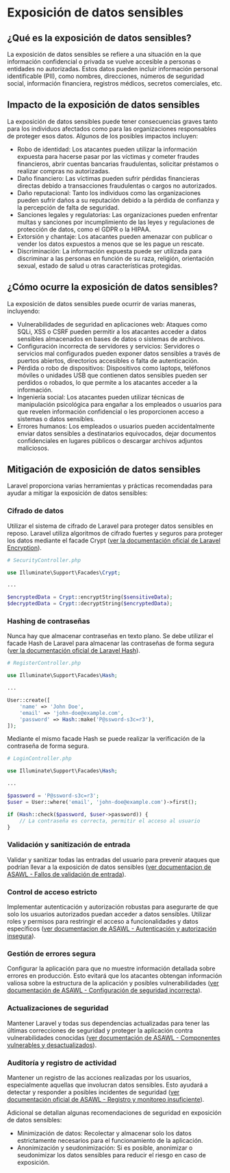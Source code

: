 # Exposición de datos sensibles

## ¿Qué es la exposición de datos sensibles?

La exposición de datos sensibles se refiere a una situación en la que información confidencial o privada se vuelve accesible a personas o entidades no autorizadas. Estos datos pueden incluir información personal identificable (PII), como nombres, direcciones, números de seguridad social, información financiera, registros médicos, secretos comerciales, etc.

## Impacto de la exposición de datos sensibles

La exposición de datos sensibles puede tener consecuencias graves tanto para los individuos afectados como para las organizaciones responsables de proteger esos datos. Algunos de los posibles impactos incluyen:

- Robo de identidad: Los atacantes pueden utilizar la información expuesta para hacerse pasar por las víctimas y cometer fraudes financieros, abrir cuentas bancarias fraudulentas, solicitar préstamos o realizar compras no autorizadas.
- Daño financiero: Las víctimas pueden sufrir pérdidas financieras directas debido a transacciones fraudulentas o cargos no autorizados.
- Daño reputacional: Tanto los individuos como las organizaciones pueden sufrir daños a su reputación debido a la pérdida de confianza y la percepción de falta de seguridad.
- Sanciones legales y regulatorias: Las organizaciones pueden enfrentar multas y sanciones por incumplimiento de las leyes y regulaciones de protección de datos, como el GDPR o la HIPAA.
- Extorsión y chantaje: Los atacantes pueden amenazar con publicar o vender los datos expuestos a menos que se les pague un rescate.
- Discriminación: La información expuesta puede ser utilizada para discriminar a las personas en función de su raza, religión, orientación sexual, estado de salud u otras características protegidas.

## ¿Cómo ocurre la exposición de datos sensibles?

La exposición de datos sensibles puede ocurrir de varias maneras, incluyendo:

- Vulnerabilidades de seguridad en aplicaciones web: Ataques como SQLi, XSS o CSRF pueden permitir a los atacantes acceder a datos sensibles almacenados en bases de datos o sistemas de archivos.
- Configuración incorrecta de servidores y servicios: Servidores o servicios mal configurados pueden exponer datos sensibles a través de puertos abiertos, directorios accesibles o falta de autenticación.
- Pérdida o robo de dispositivos: Dispositivos como laptops, teléfonos móviles o unidades USB que contienen datos sensibles pueden ser perdidos o robados, lo que permite a los atacantes acceder a la información.
- Ingeniería social: Los atacantes pueden utilizar técnicas de manipulación psicológica para engañar a los empleados o usuarios para que revelen información confidencial o les proporcionen acceso a sistemas o datos sensibles.
- Errores humanos: Los empleados o usuarios pueden accidentalmente enviar datos sensibles a destinatarios equivocados, dejar documentos confidenciales en lugares públicos o descargar archivos adjuntos maliciosos.

## Mitigación de exposición de datos sensibles

Laravel proporciona varias herramientas y prácticas recomendadas para ayudar a mitigar la exposición de datos sensibles:

### Cifrado de datos

Utilizar el sistema de cifrado de Laravel para proteger datos sensibles en reposo. Laravel utiliza algoritmos de cifrado fuertes y seguros para proteger los datos mediante el facade Crypt ([ver la documentación oficial de Laravel Encryption](https://laravel.com/docs/11.x/encryption)).

```php
# SecurityController.php

use Illuminate\Support\Facades\Crypt;

...

$encryptedData = Crypt::encryptString($sensitiveData);
$decryptedData = Crypt::decryptString($encryptedData);

```

### Hashing de contraseñas

Nunca hay que almacenar contraseñas en texto plano. Se debe utilizar el facade Hash de Laravel para almacenar las contraseñas de forma segura ([ver la documentación oficial de Laravel Hash](https://laravel.com/docs/11.x/hashing)).

```php
# RegisterController.php

use Illuminate\Support\Facades\Hash;

...

User::create([
    'name' => 'John Doe',
    'email' => 'john-doe@example.com',
    'password' => Hash::make('P@ssword-s3c=r3'), 
]);

```

Mediante el mismo facade Hash se puede realizar la verificación de la contraseña de forma segura.

```php
# LoginController.php

use Illuminate\Support\Facades\Hash;

...

$password = 'P@ssword-s3c=r3';
$user = User::where('email', 'john-doe@example.com')->first();

if (Hash::check($password, $user->password)) {
    // La contraseña es correcta, permitir el acceso al usuario
}

```

### Validación y sanitización de entrada

Validar y sanitizar todas las entradas del usuario para prevenir ataques que podrían llevar a la exposición de datos sensibles ([ver documentacion de ASAWL - Fallos de validación de entrada](./fallos-validacion-de-entrada.md)).

### Control de acceso estricto

Implementar autenticación y autorización robustas para asegurarte de que solo los usuarios autorizados puedan acceder a datos sensibles. Utilizar roles y permisos para restringir el acceso a funcionalidades y datos específicos ([ver documentacion de ASAWL - Autenticación y autorización insegura](./autenticacion-autorizacion-insegura.md)).

### Gestión de errores segura

Configurar la aplicación para que no muestre información detallada sobre errores en producción. Esto evitará que los atacantes obtengan información valiosa sobre la estructura de la aplicación y posibles vulnerabilidades ([ver documentación de ASAWL - Configuración de seguridad incorrecta](./configuracion-seguridad-incorecta.md)).

### Actualizaciones de seguridad

Mantener Laravel y todas sus dependencias actualizadas para tener las últimas correcciones de seguridad y proteger la aplicación contra vulnerabilidades conocidas ([ver documentación de ASAWL - Componentes vulnerables y desactualizados](./componentes-vulnerables-desactualizados.md)).

### Auditoría y registro de actividad

Mantener un registro de las acciones realizadas por los usuarios, especialmente aquellas que involucran datos sensibles. Esto ayudará a detectar y responder a posibles incidentes de seguridad ([ver documentación oficial de ASAWL - Registro y monitoreo insuficiente](./registro-monitoreo-insuficiente.md)).

Adicional se detallan algunas recomendaciones de seguridad en exposición de datos sensibles:

- Minimización de datos: Recolectar y almacenar solo los datos estrictamente necesarios para el funcionamiento de la aplicación.
- Anonimización y seudonimización: Si es posible, anonimizar o seudonimizar los datos sensibles para reducir el riesgo en caso de exposición.

